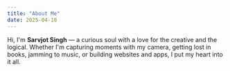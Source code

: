 ```yaml
---
title: "About Me"
date: 2025-04-10
---
```


Hi, I'm **Sarvjot Singh** — a curious soul with a love for the creative and the logical. Whether I'm capturing moments with my camera, getting lost in books, jamming to music, or building websites and apps, I put my heart into it all.
